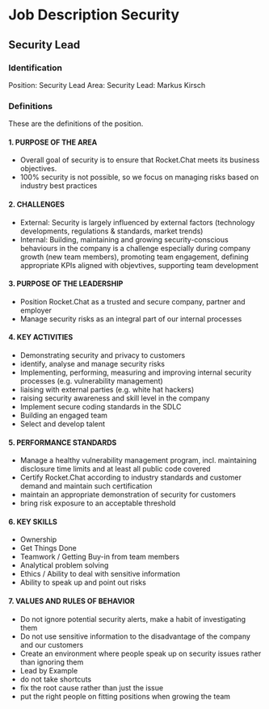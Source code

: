 # Job Description Security

## Security Lead

### Identification

Position: Security Lead
Area: Security
Lead: Markus Kirsch

### Definitions

These are the definitions of the position.

#### 1. PURPOSE OF THE AREA

- Overall goal of security is to ensure that Rocket.Chat meets its business objectives.
- 100% security is not possible, so we focus on managing risks based on industry best practices

#### 2. CHALLENGES

- External: Security is largely influenced by external factors (technology developments, regulations & standards, market trends)
- Internal: Building, maintaining and growing security-conscious behaviours in the company is a challenge especially during company growth (new team members), promoting team engagement, defining appropriate KPIs aligned with objevtives, supporting team development

#### 3. PURPOSE OF THE LEADERSHIP

- Position Rocket.Chat as a trusted and secure company, partner and employer
- Manage security risks as an integral part of our internal processes

#### 4. KEY ACTIVITIES

- Demonstrating security and privacy to customers
- identify, analyse and manage security risks
- Implementing, performing, measuring and improving internal security processes (e.g. vulnerability management)
- liaising with external parties (e.g. white hat hackers)
- raising security awareness and skill level in the company
- Implement secure coding standards in the SDLC
- Building an engaged team
- Select and develop talent

#### 5. PERFORMANCE STANDARDS

- Manage a healthy vulnerability management program, incl. maintaining disclosure time limits and at least all public code covered
- Certify Rocket.Chat according to industry standards and customer demand and maintain such certification
- maintain an appropriate demonstration of security for customers
- bring risk exposure to an acceptable threshold

#### 6. KEY SKILLS

- Ownership
- Get Things Done
- Teamwork / Getting Buy-in from team members
- Analytical problem solving
- Ethics / Ability to deal with sensitive information
- Ability to speak up and point out risks

#### 7. VALUES AND RULES OF BEHAVIOR

- Do not ignore potential security alerts, make a habit of investigating them
- Do not use sensitive information to the disadvantage of the company and our customers
- Create an environment where people speak up on security issues rather than ignoring them
- Lead by Example
- do not take shortcuts
- fix the root cause rather than just the issue
- put the right people on fitting positions when growing the team
